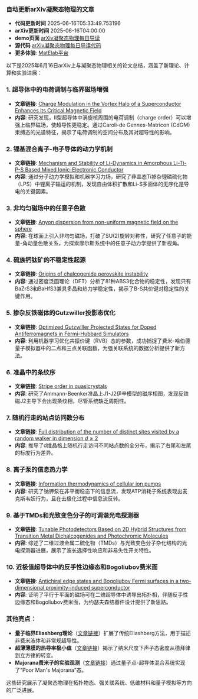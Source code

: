 ### 自动更新arXiv凝聚态物理的文章
  - **代码更新时间** 2025-06-16T05:33:49.753196
  - **arXiv更新时间** 2025-06-16T04:00:00
  - **demo页面** [arXiv凝聚态物理每日导读](https://iopwsy.github.io/arXiv_cond-mat/)
  - **源代码** [arXiv凝聚态物理每日导读代码](https://github.com/iopwsy/arXiv_cond-mat/)
  - **更多体验**: [MatElab平台](https://in.iphy.ac.cn/eln/#/recday)

以下是2025年6月16日arXiv上与凝聚态物理相关的论文总结，涵盖了新理论、计算和实验进展：

### 1. **超导体中的电荷调制与临界磁场增强**
- **文章链接**: [Charge Modulation in the Vortex Halo of a Superconductor Enhances its Critical Magnetic Field](https://arxiv.org/abs/2506.11195)
- **内容**: 研究发现，II型超导体中涡旋核周围的电荷调制（charge order）可以增强上临界磁场，使超导性更稳定。通过Caroli-de Gennes-Matricon (CdGM)束缚态的光谱特征，揭示了电荷调制的空间分布及其对超导性的影响。

### 2. **锂基混合离子-电子导体的动力学机制**
- **文章链接**: [Mechanism and Stability of Li-Dynamics in Amorphous Li-Ti-P-S Based Mixed Ionic-Electronic Conductor](https://arxiv.org/abs/2506.11199)
- **内容**: 通过分子动力学模拟和机器学习力场，研究了非晶态Ti掺杂锂磷硫化物（LPS）中锂离子输运的机制，发现自由体积扩散和Li-S多面体的无序化是导电的关键因素。

### 3. **非均匀磁场中的任意子色散**
- **文章链接**: [Anyon dispersion from non-uniform magnetic field on the sphere](https://arxiv.org/abs/2506.11211)
- **内容**: 在球面上引入非均匀磁场，打破了SU(2)旋转对称性，研究了任意子的能量-角动量色散关系，为探索摩尔斯系统中的任意子动力学提供了新视角。

### 4. **硫族钙钛矿的不稳定性起源**
- **文章链接**: [Origins of chalcogenide perovskite instability](https://arxiv.org/abs/2506.11224)
- **内容**: 通过密度泛函理论（DFT）分析了81种ABS3化合物的稳定性，发现只有BaZrS3和BaHfS3兼具多晶和热力学稳定性，揭示了B-S共价键对稳定性的关键作用。

### 5. **掺杂反铁磁体的Gutzwiller投影态优化**
- **文章链接**: [Optimized Gutzwiller Projected States for Doped Antiferromagnets in Fermi-Hubbard Simulators](https://arxiv.org/abs/2506.11227)
- **内容**: 利用机器学习优化共振价键（RVB）态的参数，成功捕捉了费米-哈伯德量子模拟器中的二点和三点关联函数，为强关联系统的数据分析提供了新方法。

### 6. **准晶中的条纹序**
- **文章链接**: [Stripe order in quasicrystals](https://arxiv.org/abs/2506.11230)
- **内容**: 研究了Ammann-Beenker准晶上J1-J2伊辛模型的磁序相图，发现反铁磁J2主导下会出现条纹相，尽管系统缺乏周期性。

### 7. **随机行走的站点访问数分布**
- **文章链接**: [Full distribution of the number of distinct sites visited by a random walker in dimension $d \ge 2$](https://arxiv.org/abs/2506.11235)
- **内容**: 推导了d维晶格上随机行走访问不同站点数的全分布，揭示了右尾和左尾的标度行为差异。

### 8. **离子泵的信息热力学**
- **文章链接**: [Information thermodynamics of cellular ion pumps](https://arxiv.org/abs/2506.11248)
- **内容**: 研究了钠钾泵在非平衡稳态下的信息流，发现ATP消耗子系统表现出麦克斯韦妖行为，且在去极化过程中信息流反转。

### 9. **基于TMDs和光致变色分子的可调谐光电探测器**
- **文章链接**: [Tunable Photodetectors Based on 2D Hybrid Structures from Transition Metal Dichalcogenides and Photochromic Molecules](https://arxiv.org/abs/2506.11249)
- **内容**: 综述了二维过渡金属二硫化物（TMDs）与光致变色分子杂化结构的光电探测器进展，展示了波长选择性响应和非易失性开关特性。

### 10. **近极值超导体中的反手性边缘态和Bogoliubov费米面**
- **文章链接**: [Antichiral edge states and Bogoliubov Fermi surfaces in a two-dimensional proximity-induced superconductor](https://arxiv.org/abs/2506.11256)
- **内容**: 证明了平行于平面的磁场可在二维超导体中诱导出拓扑相，伴随反手性边缘态和Bogoliubov费米面，为约瑟夫森结器件设计提供了新思路。

### 其他亮点：
- **量子临界Eliashberg理论**（[文章链接](https://arxiv.org/abs/2506.11952)）扩展了传统Eliashberg方法，用于描述非费米液体和非常规超导性。
- **超薄薄膜的热导率极小值**（[文章链接](https://arxiv.org/abs/2506.11914)）揭示了纳米尺度下声子态密度从德拜律到立方律的转变。
- **Majorana费米子的实验观测**（[文章链接](https://arxiv.org/abs/2506.10367)）通过量子点-超导体混合系统实现了“Poor Man's Majorana”态。

这些研究展示了凝聚态物理在拓扑物态、强关联系统、低维材料和量子模拟等方向的广泛进展。